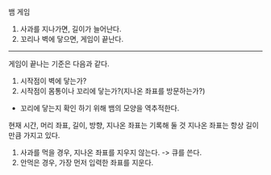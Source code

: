 뱀 게임

1. 사과를 지나가면, 길이가 늘어난다.
2. 꼬리나 벽에 닿으면, 게임이 끝난다.

----

게임이 끝나는 기준은 다음과 같다.
1. 시작점이 벽에 닿는가?
2. 시작점이 몸통이나 꼬리에 닿는가?(지나온 좌표를 방문하는가?)
 - 꼬리에 닿는지 확인 하기 위해 뱀의 모양을 역추적한다.
 
현재 시간, 머리 좌표, 길이, 방향, 지나온 좌표는 기록해 둘 것
지나온 좌표는 항상 길이 만큼 가지고 있다.

1. 사과를 먹을 경우, 지나온 좌표를 지우지 않는다. -> 큐를 쓴다.
2. 안먹은 경우, 가장 먼저 입력한 좌표를 지운다. 